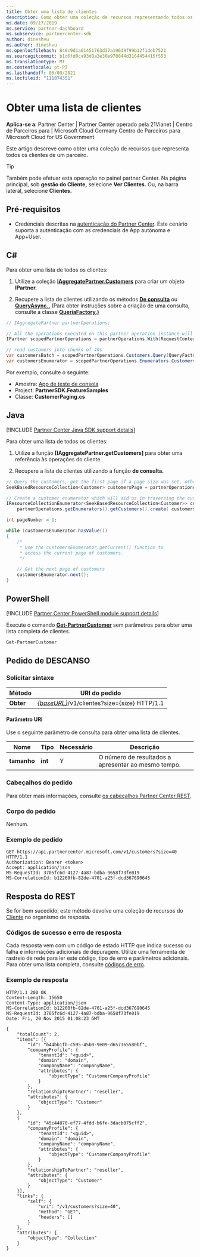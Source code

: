 ```yaml
---
title: Obter uma lista de clientes
description: Como obter uma coleção de recursos representando todos os clientes de um parceiro.
ms.date: 09/17/2019
ms.service: partner-dashboard
ms.subservice: partnercenter-sdk
author: dineshvu
ms.author: dineshvu
ms.openlocfilehash: 840c9d1a61451763d37a19639f99b12f1deb7521
ms.sourcegitcommit: b1d6fd0ca93d8a3e30e970844d3164454415f553
ms.translationtype: MT
ms.contentlocale: pt-PT
ms.lasthandoff: 06/09/2021
ms.locfileid: "111874351"
---
```

# <a name="get-a-list-of-customers"></a>Obter uma lista de clientes

**Aplica-se a**: Partner Center | Partner Center operado pela 21Vianet | Centro de Parceiros para | Microsoft Cloud Germany Centro de Parceiros para Microsoft Cloud for US Government

Este artigo descreve como obter uma coleção de recursos que representa todos os clientes de um parceiro.

> [!TIP]
> Também pode efetuar esta operação no painel partner Center. Na página principal, sob **gestão do Cliente,** selecione **Ver Clientes.** Ou, na barra lateral, selecione **Clientes.**

## <a name="prerequisites"></a>Pré-requisitos

- Credenciais descritas na [autenticação do Partner Center](partner-center-authentication.md). Este cenário suporta a autenticação com as credenciais de App autónoma e App+User.

## <a name="c"></a>C\#

Para obter uma lista de todos os clientes:

1. Utilize a coleção [**IAggregatePartner.Customers**](/dotnet/api/microsoft.store.partnercenter.ipartner.customers) para criar um objeto **IPartner.**

2. Recupere a lista de clientes utilizando os métodos [**De consulta**](/dotnet/api/microsoft.store.partnercenter.customers.icustomercollection.query) ou [**QueryAsync..**](/dotnet/api/microsoft.store.partnercenter.customers.icustomercollection.queryasync) (Para obter instruções sobre a criação de uma consulta, consulte a classe [**QueriaFactory.)**](/dotnet/api/microsoft.store.partnercenter.models.query.queryfactory)

``` csharp
// IAggregatePartner partnerOperations;

// All the operations executed on this partner operation instance will share the same correlation Id but will differ in request Id
IPartner scopedPartnerOperations = partnerOperations.With(RequestContextFactory.Instance.Create(Guid.NewGuid()));

// read customers into chunks of 40s
var customersBatch = scopedPartnerOperations.Customers.Query(QueryFactory.Instance.BuildIndexedQuery(40));
var customersEnumerator = scopedPartnerOperations.Enumerators.Customers.Create(customersBatch);
```

Por exemplo, consulte o seguinte:

- Amostra: [App de teste de consola](console-test-app.md)
- Project: **PartnerSDK.FeatureSamples**
- Classe: **CustomerPaging.cs**

## <a name="java"></a>Java

[!INCLUDE [Partner Center Java SDK support details](../includes/java-sdk-support.md)]

Para obter uma lista de todos os clientes:

1. Utilize a função **[IAggregatePartner.getCustomers]** para obter uma referência às operações do cliente.

2. Recupere a lista de clientes utilizando a função **de consulta.**

```java
// Query the customers, get the first page if a page size was set, otherwise get all customers
SeekBasedResourceCollection<Customer> customersPage = partnerOperations.getCustomers().query(QueryFactory.getInstance().buildIndexedQuery(40));

// Create a customer enumerator which will aid us in traversing the customer pages
IResourceCollectionEnumerator<SeekBasedResourceCollection<Customer>> customersEnumerator =
    partnerOperations.getEnumerators().getCustomers().create( customersPage );

int pageNumber = 1;

while (customersEnumerator.hasValue())
{
    /*
     * Use the customersEnumerator.getCurrent() function to
     * access the current page of customers.
     */

    // Get the next page of customers
    customersEnumerator.next();
}
```

## <a name="powershell"></a>PowerShell

[!INCLUDE [Partner Center PowerShell module support details](../includes/powershell-module-support.md)]

Execute o comando [**Get-PartnerCustomer**](https://github.com/Microsoft/Partner-Center-PowerShell/blob/master/docs/help/Get-PartnerCustomer.md) sem parâmetros para obter uma lista completa de clientes.

```powershell
Get-PartnerCustomer
```

## <a name="rest-request"></a>Pedido de DESCANSO

### <a name="request-syntax"></a>Solicitar sintaxe

| Método  | URI do pedido                                                                   |
|---------|-------------------------------------------------------------------------------|
| **Obter** | [*{baseURL}*](partner-center-rest-urls.md)/v1/clientes?size={size} HTTP/1.1 |

#### <a name="uri-parameter"></a>Parâmetro URI

Use o seguinte parâmetro de consulta para obter uma lista de clientes.

| Nome     | Tipo    | Necessário | Descrição                                        |
|----------|---------|----------|----------------------------------------------------|
| **tamanho** | **int** | Y        | O número de resultados a apresentar ao mesmo tempo. |

### <a name="request-headers"></a>Cabeçalhos do pedido

Para obter mais informações, consulte [os cabeçalhos Partner Center REST](headers.md).

### <a name="request-body"></a>Corpo do pedido

Nenhum.

### <a name="request-example"></a>Exemplo de pedido

```http
GET https://api.partnercenter.microsoft.com/v1/customers?size=40 HTTP/1.1
Authorization: Bearer <token>
Accept: application/json
MS-RequestId: 3705fc6d-4127-4a87-bdba-9658f73fe019
MS-CorrelationId: b12260fb-82de-4701-a25f-dcd367690645
```

## <a name="rest-response"></a>Resposta do REST

Se for bem sucedido, este método devolve uma coleção de recursos do [Cliente](customer-resources.md#customer) no organismo de resposta.

### <a name="response-success-and-error-codes"></a>Códigos de sucesso e erro de resposta

Cada resposta vem com um código de estado HTTP que indica sucesso ou falha e informações adicionais de depuragem. Utilize uma ferramenta de rastreio de rede para ler este código, tipo de erro e parâmetros adicionais. Para obter uma lista completa, consulte [códigos de erro](error-codes.md).

### <a name="response-example"></a>Exemplo de resposta

```http
HTTP/1.1 200 OK
Content-Length: 15650
Content-Type: application/json
MS-CorrelationId: b12260fb-82de-4701-a25f-dcd367690645
MS-RequestId: 3705fc6d-4127-4a87-bdba-9658f73fe019
Date: Fri, 20 Nov 2015 01:08:23 GMT

{
    "totalCount": 2,
    "items": [{
        "id": "b44bb1fb-c595-45b0-9e09-d657365580bf",
        "companyProfile": {
            "tenantId": "<guid>",
            "domain": "domain",
            "companyName": "companyName",
            "attributes": {
                "objectType": "CustomerCompanyProfile"
            }
        },
        "relationshipToPartner": "reseller",
        "attributes": {
            "objectType": "Customer"
        }
    },
    {
        "id": "45c44870-ef77-4fdd-b6fe-3dacb075cff2",
        "companyProfile": {
            "tenantId": "<guid>",
            "domain": "domain",
            "companyName": "companyName",
            "attributes": {
                "objectType": "CustomerCompanyProfile"
            }
        },
        "relationshipToPartner": "reseller",
        "attributes": {
            "objectType": "Customer"
        }
    }],
    "links": {
        "self": {
            "uri": "/v1/customers?size=40",
            "method": "GET",
            "headers": []
        }
    },
    "attributes": {
        "objectType": "Collection"
    }
}
```
